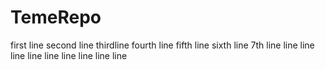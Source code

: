 # TemeRepo
first line 
second line
thirdline
fourth line
fifth line
sixth line
7th line
line
line
line
line
line
line
line
line
line